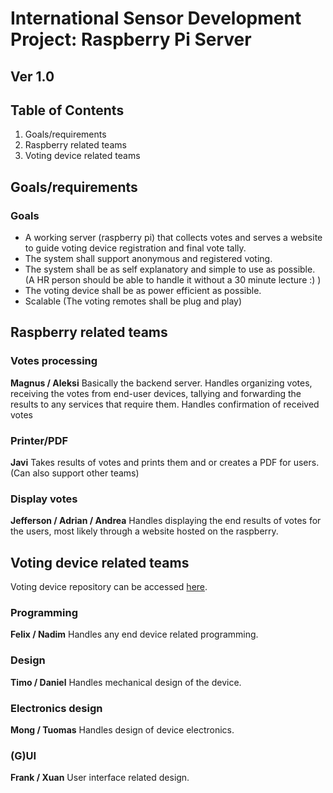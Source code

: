 
# International Sensor Development Project: Raspberry Pi Server
## Ver 1.0

## Table of Contents
1. Goals/requirements
2. Raspberry related teams
3. Voting device related teams

## Goals/requirements
### Goals
- A working server (raspberry pi) that collects votes and serves a website to guide voting device registration and final vote tally.
- The system shall support anonymous and registered voting.
- The system shall be as self explanatory and simple to use as possible. (A HR person should be able to handle it without a 30 minute lecture :) )
- The voting device shall be as power efficient as possible.
- Scalable (The voting remotes shall be plug and play)

## Raspberry related teams
### Votes processing
**Magnus / Aleksi**
Basically the backend server. Handles organizing votes, receiving the votes from end-user devices, tallying and forwarding the results to any services that require them. Handles confirmation of received votes

### Printer/PDF
**Javi**
Takes results of votes and prints them and or creates a PDF for users. (Can also support other teams)

### Display votes
**Jefferson / Adrian / Andrea**
Handles displaying the end results of votes for the users, most likely through a website hosted on the raspberry.

## Voting device related teams
Voting device repository can be accessed [here](https://github.com/murphyslemon/Voting_Device).
### Programming
**Felix / Nadim**
Handles any end device related programming.

### Design
**Timo / Daniel**
Handles mechanical design of the device.

### Electronics design
**Mong / Tuomas**
Handles design of device electronics.

### (G)UI
**Frank / Xuan**
User interface related design.
